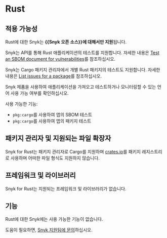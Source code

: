 # Rust

## 적용 가능성

Rust에 대한 Snyk는 **{{Snyk 오픈 소스}}에 대해서만 지원**됩니다.

Snyk는 API를 통해 Rust 애플리케이션의 테스트를 지원합니다. 자세한 내용은 [Test an SBOM document for vulnerabilities](../snyk-api/how-to-use-snyk-sbom-and-list-issues-apis/rest-api-endpoint-test-an-sbom-document-for-vulnerabilities.md)를 참조하십시오.

Snyk는 Cargo 패키지 관리자에서 개별 Rust 패키지의 테스트도 지원합니다. 자세한 내용은 [List issues for a package](../snyk-api/how-to-use-snyk-sbom-and-list-issues-apis/list-issues-for-a-package.md)를 참조하십시오.

Snyk 제품을 사용하여 애플리케이션을 가져오고 테스트하거나 모니터링할 수 있는 언어 사용 가능 여부를 확인하십시오.

사용 가능한 기능:

- `pkg:cargo`를 사용하여 앱의 SBOM 테스트
- `pkg:cargo`를 사용하여 앱의 패키지 테스트

## 패키지 관리자 및 지원되는 파일 확장자

Snyk for Rust는 패키지 관리자로 Cargo를 지원하며 [crates.io](https://crates.io/)를 패키지 레지스트리로 사용하며 어떠한 파일 형식도 지원하지 않습니다.

## 프레임워크 및 라이브러리

Snyk for Rust는 지원되는 프레임워크 및 라이브러리가 없습니다.

## 기능

Rust에 대한 Snyk에는 사용 가능한 기능이 없습니다.

도움이 필요하면, [Snyk 지원팀에 문의](https://support.snyk.io)하십시오.